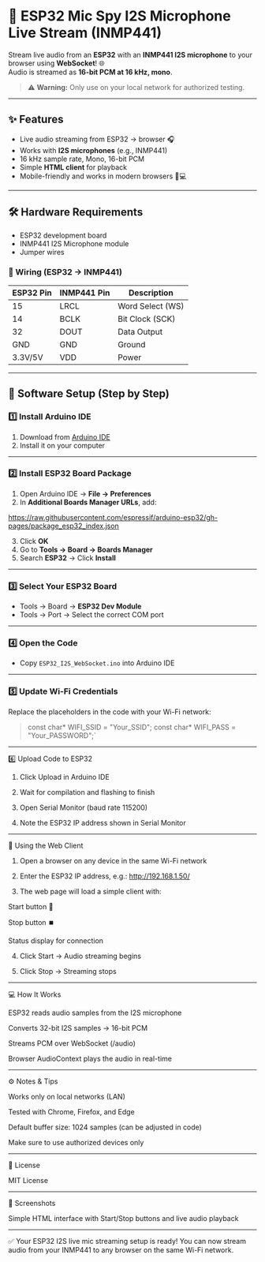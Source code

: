 # 🎤 ESP32 Mic Spy I2S Microphone Live Stream (INMP441)

Stream live audio from an **ESP32** with an **INMP441 I2S microphone** to your browser using **WebSocket**! 🌐  
Audio is streamed as **16-bit PCM at 16 kHz, mono**.

> ⚠️ **Warning:** Only use on your local network for authorized testing.

---

## ✨ Features
- Live audio streaming from ESP32 → browser 🎧  
- Works with **I2S microphones** (e.g., INMP441)  
- 16 kHz sample rate, Mono, 16-bit PCM  
- Simple **HTML client** for playback  
- Mobile-friendly and works in modern browsers 📱💻  

---

## 🛠 Hardware Requirements
- ESP32 development board  
- INMP441 I2S Microphone module  
- Jumper wires  

### 🔌 Wiring (ESP32 → INMP441)
| ESP32 Pin | INMP441 Pin | Description       |
|-----------|------------|-----------------|
| 15        | LRCL       | Word Select (WS) |
| 14        | BCLK       | Bit Clock (SCK)  |
| 32        | DOUT       | Data Output      |
| GND       | GND        | Ground           |
| 3.3V/5V   | VDD        | Power            |

---

## 📡 Software Setup (Step by Step)

### 1️⃣ Install Arduino IDE
1. Download from [Arduino IDE](https://www.arduino.cc/en/software)  
2. Install it on your computer  

---

### 2️⃣ Install ESP32 Board Package
1. Open Arduino IDE → **File → Preferences**  
2. In **Additional Boards Manager URLs**, add:

https://raw.githubusercontent.com/espressif/arduino-esp32/gh-pages/package_esp32_index.json

3. Click **OK**  
4. Go to **Tools → Board → Boards Manager**  
5. Search **ESP32** → Click **Install**  

---

### 3️⃣ Select Your ESP32 Board
- Tools → Board → **ESP32 Dev Module**  
- Tools → Port → Select the correct COM port  

---

### 4️⃣ Open the Code
- Copy `ESP32_I2S_WebSocket.ino` into Arduino IDE  

---

### 5️⃣ Update Wi-Fi Credentials
Replace the placeholders in the code with your Wi-Fi network:

> const char* WIFI_SSID = "Your_SSID";
const char* WIFI_PASS = "Your_PASSWORD";`


---

6️⃣ Upload Code to ESP32

1. Click Upload in Arduino IDE


2. Wait for compilation and flashing to finish


3. Open Serial Monitor (baud rate 115200)


4. Note the ESP32 IP address shown in Serial Monitor




---

🚀 Using the Web Client

1. Open a browser on any device in the same Wi-Fi network


2. Enter the ESP32 IP address, e.g.: http://192.168.1.50/


3. The web page will load a simple client with:

Start button 🎵

Stop button ⏹️

Status display for connection



4. Click Start → Audio streaming begins


5. Click Stop → Streaming stops




---

💻 How It Works

ESP32 reads audio samples from the I2S microphone

Converts 32-bit I2S samples → 16-bit PCM

Streams PCM over WebSocket (/audio)

Browser AudioContext plays the audio in real-time



---

⚙️ Notes & Tips

Works only on local networks (LAN)

Tested with Chrome, Firefox, and Edge

Default buffer size: 1024 samples (can be adjusted in code)

Make sure to use authorized devices only



---

📝 License

MIT License


---

🎨 Screenshots


Simple HTML interface with Start/Stop buttons and live audio playback


---

✅ Your ESP32 I2S live mic streaming setup is ready!
You can now stream audio from your INMP441 to any browser on the same Wi-Fi network.
